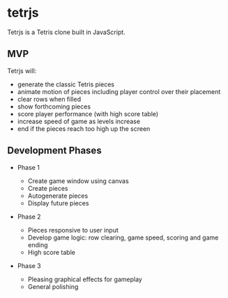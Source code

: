 # tetrjs

Tetrjs is a Tetris clone built in JavaScript.

## MVP

Tetrjs will:

* generate the classic Tetris pieces
* animate motion of pieces including player control over their placement
* clear rows when filled
* show forthcoming pieces
* score player performance (with high score table)
* increase speed of game as levels increase
* end if the pieces reach too high up the screen

## Development Phases

* Phase 1
  * Create game window using canvas
  * Create pieces
  * Autogenerate pieces
  * Display future pieces

* Phase 2
  * Pieces responsive to user input
  * Develop game logic: row clearing, game speed, scoring and game ending
  * High score table

* Phase 3
  * Pleasing graphical effects for gameplay
  * General polishing
